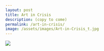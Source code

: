 ```yaml
---
layout: post
title: Art in Crisis
description: (copy to come)
permalink: /art-in-crisis/
image: /assets/images/Art-in-Crisis_t.jpg
---
```


![](http://art.peteashton.com/assets/images/Art-in-Crisis.jpg)